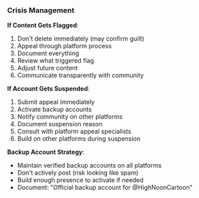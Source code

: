 ### Crisis Management

**If Content Gets Flagged**:

1. Don't delete immediately (may confirm guilt)
2. Appeal through platform process
3. Document everything
4. Review what triggered flag
5. Adjust future content
6. Communicate transparently with community

**If Account Gets Suspended**:

1. Submit appeal immediately
2. Activate backup accounts
3. Notify community on other platforms
4. Document suspension reason
5. Consult with platform appeal specialists
6. Build on other platforms during suspension

**Backup Account Strategy**:

- Maintain verified backup accounts on all platforms
- Don't actively post (risk looking like spam)
- Build enough presence to activate if needed
- Document: "Official backup account for @HighNoonCartoon"
